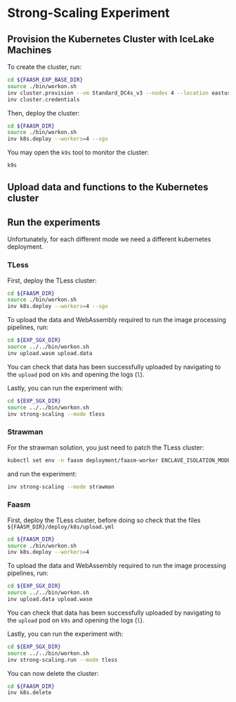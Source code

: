 # Strong-Scaling Experiment

## Provision the Kubernetes Cluster with IceLake Machines

To create the cluster, run:

```bash
cd ${FAASM_EXP_BASE_DIR}
source ./bin/workon.sh
inv cluster.provision --vm Standard_DC4s_v3 --nodes 4 --location eastus2 --sgx
inv cluster.credentials
```

Then, deploy the cluster:

```bash
cd ${FAASM_DIR}
source ./bin/workon.sh
inv k8s.deploy --workers=4 --sgx
```

You may open the `k9s` tool to monitor the cluster:

```bash
k9s
```

## Upload data and functions to the Kubernetes cluster


## Run the experiments

Unfortunately, for each different mode we need a different kubernetes
deployment.

### TLess

First, deploy the TLess cluster:

```bash
cd ${FAASM_DIR}
source ./bin/workon.sh
inv k8s.deploy --workers=4 --sgx
```

To upload the data and WebAssembly required to run the image processing
pipelines, run:

```bash
cd ${EXP_SGX_DIR}
source ../../bin/workon.sh
inv upload.wasm upload.data
```

You can check that data has been successfully uploaded by navigating to the
`upload` pod on `k9s` and opening the logs (`l`).

Lastly, you can run the experiment with:

```bash
cd ${EXP_SGX_DIR}
source ../../bin/workon.sh
inv strong-scaling --mode tless
```

### Strawman

For the strawman solution, you just need to patch the TLess cluster:

```bash
kubectl set env -n faasm deployment/faasm-worker ENCLAVE_ISOLATION_MODE=faaslet
```

and run the experiment:

```bash
inv strong-scaling --mode strawman
```

### Faasm

First, deploy the TLess cluster, before doing so check that the files
`${FAASM_DIR}/deploy/k8s/upload.yml`

```bash
cd ${FAASM_DIR}
source ./bin/workon.sh
inv k8s.deploy --workers=4
```

To upload the data and WebAssembly required to run the image processing
pipelines, run:

```bash
cd ${EXP_SGX_DIR}
source ../../bin/workon.sh
inv upload.data upload.wasm
```

You can check that data has been successfully uploaded by navigating to the
`upload` pod on `k9s` and opening the logs (`l`).

Lastly, you can run the experiment with:

```bash
cd ${EXP_SGX_DIR}
source ../../bin/workon.sh
inv strong-scaling.run --mode tless
```

You can now delete the cluster:

```bash
cd ${FAASM_DIR}
inv k8s.delete
```

